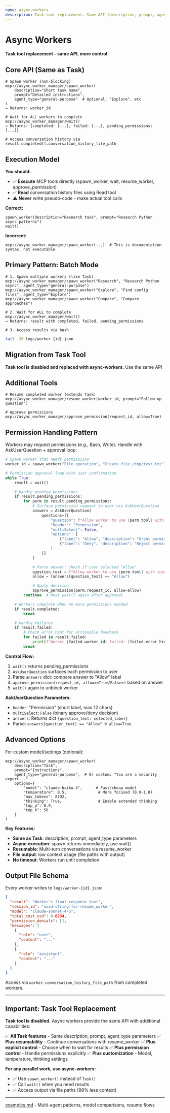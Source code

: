 ```yaml
---
name: async-workers
description: Task tool replacement. Same API (description, prompt, agent_type), but async, resumable, and explicit control. Use spawn_worker() instead of Task(). Batch mode: spawn multiple, wait() returns all.
---
```


# Async Workers

**Task tool replacement - same API, more control**

## Core API (Same as Task)

```
# Spawn worker (non-blocking)
mcp://async_worker_manager/spawn_worker(
    description="Short task name",
    prompt="Detailed instructions",
    agent_type="general-purpose"  # Optional: "Explore", etc
)
→ Returns: worker_id

# Wait for ALL workers to complete
mcp://async_worker_manager/wait()
→ Returns: {completed: [...], failed: [...], pending_permissions: [...]}

# Access conversation history via result.completed[].conversation_history_file_path
```

## Execution Model

**You should:**
- ✅ **Execute** MCP tools directly (spawn_worker, wait, resume_worker, approve_permission)
- ✅ **Read** conversation history files using Read tool
- ⚠️ **Never** write pseudo-code - make actual tool calls

**Correct:**
```
spawn_worker(description="Research task", prompt="Research Python async patterns")
wait()
```

**Incorrect:**
```
mcp://async_worker_manager/spawn_worker(...)  # This is documentation syntax, not executable
```

## Primary Pattern: Batch Mode

```
# 1. Spawn multiple workers (like Task)
mcp://async_worker_manager/spawn_worker("Research", "Research Python async", agent_type="general-purpose")
mcp://async_worker_manager/spawn_worker("Explore", "Find config files", agent_type="Explore")
mcp://async_worker_manager/spawn_worker("Compare", "Compare approaches")

# 2. Wait for ALL to complete
mcp://async_worker_manager/wait()
→ Returns: result with completed, failed, pending_permissions

# 3. Access results via bash
```

```sh
tail -20 logs/worker-{id}.json
```

## Migration from Task Tool

**Task tool is disabled and replaced with async-workers.** Use the same API

## Additional Tools

```
# Resume completed worker (extends Task)
mcp://async_worker_manager/resume_worker(worker_id, prompt="Follow-up question")

# Approve permissions
mcp://async_worker_manager/approve_permission(request_id, allow=True)
```

## Permission Handling Pattern

Workers may request permissions (e.g., Bash, Write). Handle with AskUserQuestion + approval loop:

```python
# Spawn worker that needs permissions
worker_id = spawn_worker("File operation", "Create file /tmp/test.txt")

# Permission approval loop with user confirmation
while True:
    result = wait()

    # Handle pending permissions
    if result.pending_permissions:
        for perm in result.pending_permissions:
            # Surface permission request to user via AskUserQuestion
            answers = AskUserQuestion(
                questions=[{
                    "question": f"Allow worker to use {perm.tool} with input: {perm.input}?",
                    "header": "Permission",
                    "multiSelect": False,
                    "options": [
                        {"label": "Allow", "description": "Grant permission to execute this tool"},
                        {"label": "Deny", "description": "Reject permission request"}
                    ]
                }]
            )

            # Parse answer: check if user selected "Allow"
            question_text = f"Allow worker to use {perm.tool} with input: {perm.input}?"
            allow = (answers[question_text] == "Allow")

            # Apply decision
            approve_permission(perm.request_id, allow=allow)
        continue  # Must wait() again after approval

    # Workers complete when no more permissions needed
    if result.completed:
        break

    # Handle failures
    if result.failed:
        # Check error_hint for actionable feedback
        for failed in result.failed:
            print(f"Worker {failed.worker_id} failed: {failed.error_hint}")
        break
```

**Control Flow:**
1. `wait()` returns pending_permissions
2. `AskUserQuestion` surfaces each permission to user
3. Parse `answers` dict: compare answer to "Allow" label
4. `approve_permission(request_id, allow=<True/False>)` based on answer
5. `wait()` again to unblock worker

**AskUserQuestion Parameters:**
- `header`: "Permission" (short label, max 12 chars)
- `multiSelect`: `False` (binary approve/deny decision)
- `answers`: Returns dict `{question_text: selected_label}`
- Parse: `answers[question_text] == "Allow"` → `allow=True`

## Advanced Options

For custom model/settings (optional):

```
mcp://async_worker_manager/spawn_worker(
    description="Task",
    prompt="Instructions",
    agent_type="general-purpose",  # Or custom: "You are a security expert..."
    options={
        "model": "claude-haiku-4",      # Fast/cheap model
        "temperature": 0.5,              # More focused (0.0-1.0)
        "max_tokens": 8192,
        "thinking": True,                # Enable extended thinking
        "top_p": 0.9,
        "top_k": 50
    }
)
```

**Key Features:**
- **Same as Task**: description, prompt, agent_type parameters
- **Async execution**: spawn returns immediately, use wait()
- **Resumable**: Multi-turn conversations via resume_worker
- **File output**: low context usage (file paths with output)
- **No timeout**: Workers run until completion

## Output File Schema

Every worker writes to `logs/worker-{id}.json`:

```json
{
  "result": "Worker's final response text",
  "session_id": "uuid-string-for-resume_worker",
  "model": "claude-sonnet-4-5",
  "total_cost_usd": 0.0234,
  "permission_denials": [],
  "messages": [
    {
      "role": "user",
      "content": "..."
    },
    {
      "role": "assistant",
      "content": "..."
    }
  ]
}
```

Access via `worker.conversation_history_file_path` from completed workers.

---

## Important: Task Tool Replacement

**Task tool is disabled.** Async workers provide the same API with additional capabilities:

✅ **All Task features** - Same description, prompt, agent_type parameters
✅ **Plus resumability** - Continue conversations with resume_worker
✅ **Plus explicit control** - Choose when to wait for results
✅ **Plus permission control** - Handle permissions explicitly
✅ **Plus customization** - Model, temperature, thinking settings

**For any parallel work, use async-workers:**
- ✅ Use `spawn_worker()` instead of `Task()`
- ✅ Call `wait()` when you need results
- ✅ Access output via file paths (98% less context)

---

[examples.md](examples.md) - Multi-agent patterns, model comparisons, resume flows
